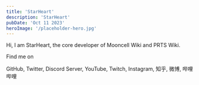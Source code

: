 ```yaml
---
title: 'StarHeart'
description: 'StarHeart'
pubDate: 'Oct 11 2023'
heroImage: '/placeholder-hero.jpg'
---
```


Hi, I am StarHeart, the core developer of Mooncell Wiki and PRTS Wiki.

Find me on

GitHub, Twitter, Discord Server, YouTube, Twitch, Instagram, 知乎, 微博, 哔哩哔哩
